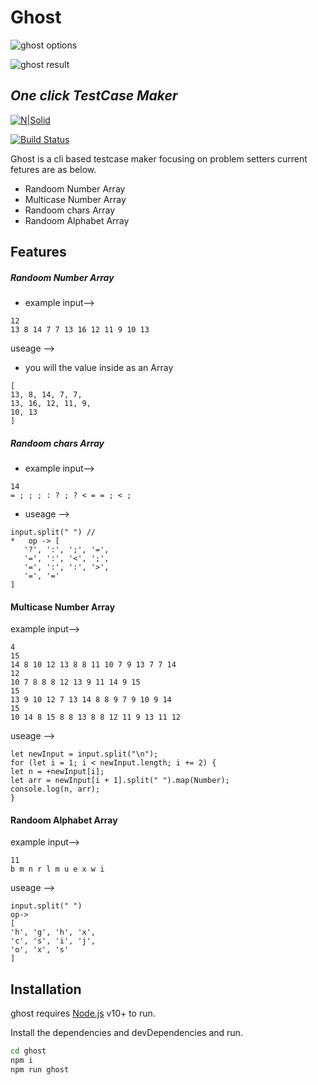 
# Ghost


![ghost options](https://i.ibb.co/brpPYYY/ghosttt.png)

![ghost result](https://i.ibb.co/ZGq6Cqz/ghostttt.png)
## _One click TestCase Maker_

[![N|Solid](https://cldup.com/dTxpPi9lDf.thumb.png)](https://nodesource.com/products/nsolid)

[![Build Status](https://travis-ci.org/joemccann/dillinger.svg?branch=master)](https://travis-ci.org/joemccann/dillinger)

Ghost is a cli based testcase maker focusing on problem setters current fetures are as below.

- Randoom Number Array
- Multicase Number Array
- Randoom chars Array
- Randoom Alphabet Array

## Features

##### Randoom Number Array
* example input-->
```
12
13 8 14 7 7 13 16 12 11 9 10 13
```
useage -->
* you will the value inside as an Array
```
[
13, 8, 14, 7, 7,
13, 16, 12, 11, 9,
10, 13
]
```
##### Randoom chars Array
* example input-->

```
14
= ; ; ; : ? ; ? < = = ; < ;
```
* useage -->
```
input.split(" ") //
*   op -> [
   '?', ':', ';', '=',
   '=', ':', '<', ';',
   '=', ':', ':', '>',
   '=', '=' 
]  

```

#### Multicase Number Array 
example input-->
```
4
15
14 8 10 12 13 8 8 11 10 7 9 13 7 7 14
12
10 7 8 8 8 12 13 9 11 14 9 15
15
13 9 10 12 7 13 14 8 8 9 7 9 10 9 14
15
10 14 8 15 8 8 13 8 8 12 11 9 13 11 12
```
useage -->
```
let newInput = input.split("\n");
for (let i = 1; i < newInput.length; i += 2) {
let n = +newInput[i];
let arr = newInput[i + 1].split(" ").map(Number);
console.log(n, arr);
}
```

#### Randoom Alphabet Array
example input-->
```
11
b m n r l m u e x w i
```
useage -->
```
input.split(" ")
op->
[
'h', 'g', 'h', 'x',
'c', 's', 'i', 'j',
'o', 'x', 's'
]
```


## Installation

ghost requires [Node.js](https://nodejs.org/) v10+ to run.

Install the dependencies and devDependencies and run.

```sh
cd ghost
npm i
npm run ghost
```




